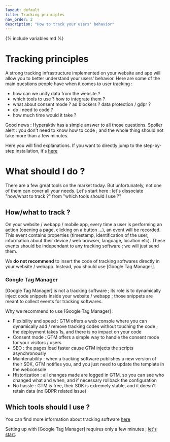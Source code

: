 ```yaml
---
layout: default
title: Tracking principles
nav_order: 2
description: "How to track your users' behavior"
---
```

{% include variables.md %}

# Tracking principles

A strong tracking infrastructure implemented on your website and app will allow you to better understand your users' behavior.
Here are some of the main questions people have when it comes to user tracking :
* how can we unify data from the website ?
* which tools to use ? how to integrate them ?
* what about consent mode ? ad blockers ? data protection / gdpr ?
* do i need to code ?
* how much time would it take ?

Good news : Hyperaktiv has a simple answer to all those questions.
Spoiler alert : you don't need to know how to code ; and the whole thing should not take more than a few minutes.

Here you will find explanations.
If you want to directly jump to the step-by-step installation, it's [here](/pages/Tracking_setup.html)

# What should I do ?

There are a few great tools on the market today. But unfortunately, not one of them can cover all your needs.
Let's start here : let's dissociate "how/what to track ?" from "which tools should I use ?"

## How/what to track ?
On your website / webapp / mobile app, every time a user is performing an action (opening a page, clicking on a button ...), an event will be recorded. This event contains properties (timestamp, identification of the user, information about their device / web browser, language, location etc). These events should be independant to any tracking software ; we will just send them.

We **do not recommend** to insert the code of tracking softwares directly in your website / webapp. Instead, you should use [Google Tag Manager].

### Google Tag Manager

[Google Tag Manager] is not a tracking software ; its role is to dynamically inject code snippets inside your website / webapp ; those snippets are meant to collect events for tracking softwares.

Why we recommend to use [Google Tag Manager] :
* Flexibility and speed : GTM offers a web console where you can dynamically add / remove tracking codes without touching the code ; the deployment takes 1s, and there is no impact on your code
* Consent mode : GTM offers a simple way to handle the consent mode for your visitors / users
* SEO : the pages load faster cause GTM injects the scripts asynchronously
* Maintenability : when a tracking software publishes a new version of their SDK, GTM notifies you, and you just need to update the template in the webconsole
* Historization : all changes made are logged in GTM, so you can see who changed what and when, and if necessary rollback the configuration
* No hassle : GTM is free, their SDK is extremely stable, and it doesn't retain data (no GDPR related issue)

## Which tools should I use ?

You can find more information about tracking software [here](/pages/Tracking_softwares)

Setting up with [Google Tag Manager] requires only a few minutes ; [let's start](/pages/Tracking_setup).

